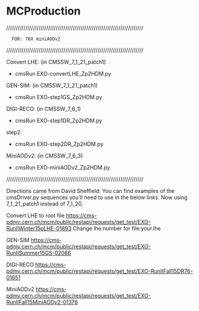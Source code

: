 # MCProduction

////////////////////////////////////////////////////////////////////////

      FOR: 76X miniAODv2

////////////////////////////////////////////////////////////////////////

Convert LHE: (in CMSSW_7_1_21_patch1)
- cmsRun EXO-convertLHE_Zp2HDM.py 

GEN-SIM: (in CMSSW_7_1_21_patch1)
- cmsRun EXO-step1GS_Zp2HDM.py 

DIGI-RECO: (in CMSSW_7_6_1)
- cmsRun EXO-step1DR_Zp2HDM.py

 step2: 
- cmsRun EXO-step2DR_Zp2HDM.py


MiniAODv2: (in CMSSW_7_6_3)
- cmsRun EXO-miniAODv2_Zp2HDM.py

////////////////////////////////////////////////////////////////////////

Directions came from David Sheffield:
You can find examples of the cmsDriver.py sequences you'll need to use in the below links. 
Now using 7_1_21_patch1 instead of 7_1_20.

Convert LHE to root file https://cms-pdmv.cern.ch/mcm/public/restapi/requests/get_test/EXO-RunIIWinter15pLHE-01893 Change lhe:number for file:your.lhe

GEN-SIM https://cms-pdmv.cern.ch/mcm/public/restapi/requests/get_test/EXO-RunIISummer15GS-02086

DIGI-RECO https://cms-pdmv.cern.ch/mcm/public/restapi/requests/get_test/EXO-RunIIFall15DR76-01651

MiniAODv2 https://cms-pdmv.cern.ch/mcm/public/restapi/requests/get_test/EXO-RunIIFall15MiniAODv2-01376

